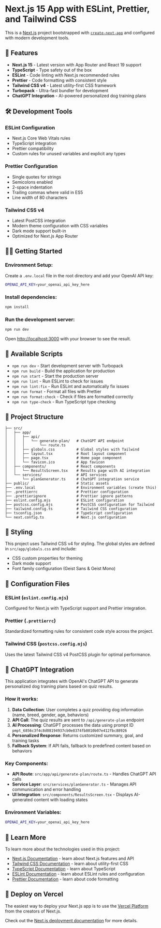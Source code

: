 # Next.js 15 App with ESLint, Prettier, and Tailwind CSS

This is a [Next.js](https://nextjs.org/) project bootstrapped with [`create-next-app`](https://github.com/vercel/next.js/tree/canary/packages/create-next-app) and configured with modern development tools.

## 🚀 Features

- **Next.js 15** - Latest version with App Router and React 19 support
- **TypeScript** - Type safety out of the box
- **ESLint** - Code linting with Next.js recommended rules
- **Prettier** - Code formatting with consistent style
- **Tailwind CSS v4** - Latest utility-first CSS framework
- **Turbopack** - Ultra-fast bundler for development
- **ChatGPT Integration** - AI-powered personalized dog training plans

## 🛠️ Development Tools

### ESLint Configuration

- Next.js Core Web Vitals rules
- TypeScript integration
- Prettier compatibility
- Custom rules for unused variables and explicit any types

### Prettier Configuration

- Single quotes for strings
- Semicolons enabled
- 2-space indentation
- Trailing commas where valid in ES5
- Line width of 80 characters

### Tailwind CSS v4

- Latest PostCSS integration
- Modern theme configuration with CSS variables
- Dark mode support built-in
- Optimized for Next.js App Router

## 🏃‍♂️ Getting Started

### Environment Setup:

Create a `.env.local` file in the root directory and add your OpenAI API key:

```bash
OPENAI_API_KEY=your_openai_api_key_here
```

### Install dependencies:

```bash
npm install
```

### Run the development server:

```bash
npm run dev
```

Open [http://localhost:3000](http://localhost:3000) with your browser to see the result.

## 📜 Available Scripts

- `npm run dev` - Start development server with Turbopack
- `npm run build` - Build the application for production
- `npm run start` - Start the production server
- `npm run lint` - Run ESLint to check for issues
- `npm run lint:fix` - Run ESLint and automatically fix issues
- `npm run format` - Format all files with Prettier
- `npm run format:check` - Check if files are formatted correctly
- `npm run type-check` - Run TypeScript type checking

## 📁 Project Structure

```
├── src/
│   ├── app/
│   │   ├── api/
│   │   │   └── generate-plan/   # ChatGPT API endpoint
│   │   │       └── route.ts
│   │   ├── globals.css          # Global styles with Tailwind
│   │   ├── layout.tsx           # Root layout component
│   │   ├── page.tsx             # Home page component
│   │   └── favicon.ico          # App favicon
│   ├── components/              # React components
│   │   └── ResultsScreen.tsx    # Results page with AI integration
│   └── services/                # API services
│       └── planGenerator.ts     # ChatGPT integration service
├── public/                      # Static assets
├── .env.local                   # Environment variables (create this)
├── .prettierrc                  # Prettier configuration
├── .prettierignore              # Prettier ignore patterns
├── eslint.config.mjs            # ESLint configuration
├── postcss.config.mjs           # PostCSS configuration for Tailwind
├── tailwind.config.ts           # Tailwind CSS configuration
├── tsconfig.json                # TypeScript configuration
└── next.config.ts               # Next.js configuration
```

## 🎨 Styling

This project uses Tailwind CSS v4 for styling. The global styles are defined in `src/app/globals.css` and include:

- CSS custom properties for theming
- Dark mode support
- Font family configuration (Geist Sans & Geist Mono)

## 🔧 Configuration Files

### ESLint (`eslint.config.mjs`)

Configured for Next.js with TypeScript support and Prettier integration.

### Prettier (`.prettierrc`)

Standardized formatting rules for consistent code style across the project.

### Tailwind CSS (`postcss.config.mjs`)

Uses the latest Tailwind CSS v4 PostCSS plugin for optimal performance.

## 🤖 ChatGPT Integration

This application integrates with OpenAI's ChatGPT API to generate personalized dog training plans based on quiz results.

### How it works:

1. **Data Collection**: User completes a quiz providing dog information (name, breed, gender, age, behaviors)
2. **API Call**: The quiz results are sent to `/api/generate-plan` endpoint
3. **AI Processing**: ChatGPT processes the data using prompt ID `pmpt_6856c3f4c8d08194937cb0e8374fb8010b07e412fbc88926`
4. **Personalized Response**: Returns customized summary, goal, and training tasks
5. **Fallback System**: If API fails, fallback to predefined content based on behaviors

### Key Components:

- **API Route**: `src/app/api/generate-plan/route.ts` - Handles ChatGPT API calls
- **Service Layer**: `src/services/planGenerator.ts` - Manages API communication and error handling
- **UI Integration**: `src/components/ResultsScreen.tsx` - Displays AI-generated content with loading states

### Environment Variables:

```bash
OPENAI_API_KEY=your_openai_api_key_here
```

## 📖 Learn More

To learn more about the technologies used in this project:

- [Next.js Documentation](https://nextjs.org/docs) - learn about Next.js features and API
- [Tailwind CSS Documentation](https://tailwindcss.com/docs) - learn about utility-first CSS
- [TypeScript Documentation](https://www.typescriptlang.org/docs/) - learn about TypeScript
- [ESLint Documentation](https://eslint.org/docs/) - learn about ESLint rules and configuration
- [Prettier Documentation](https://prettier.io/docs/) - learn about code formatting

## 🚀 Deploy on Vercel

The easiest way to deploy your Next.js app is to use the [Vercel Platform](https://vercel.com/new?utm_medium=default-template&filter=next.js&utm_source=create-next-app&utm_campaign=create-next-app-readme) from the creators of Next.js.

Check out the [Next.js deployment documentation](https://nextjs.org/docs/deployment) for more details.
